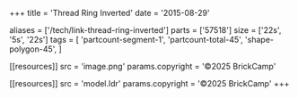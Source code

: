 +++
title = 'Thread Ring Inverted'
date  = '2015-08-29'

aliases = ['/tech/link-thread-ring-inverted']
parts = ['57518']
size  = ['22s', '5s', '22s']
tags  = [
  'partcount-segment-1',
  'partcount-total-45',
  'shape-polygon-45',
]

[[resources]]
src              = 'image.png'
params.copyright = '©2025 BrickCamp'

[[resources]]
src              = 'model.ldr'
params.copyright = '©2025 BrickCamp'
+++
